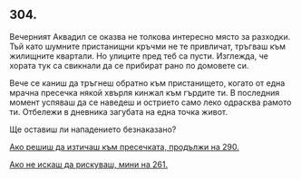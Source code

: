 ## 304.

Вечерният Аквадил се оказва не толкова интересно място за
разходки. Тъй като шумните пристанищни кръчми не те привличат,
тръгваш към жилищните квартали. Но улиците пред теб са пусти.
Изглежда, че хората тук са свикнали да се прибират рано по домовете
си.

Вече се каниш да тръгнеш обратно към пристанището, когато от
една мрачна пресечка някой хвърля кинжал към гърдите ти. В
последния момент успяваш да се наведеш и острието само леко
одрасква рамото ти. Отбележи в дневника загубата на една точка
живот.

Ще оставиш ли нападението безнаказано?

[Ако решиш да изтичаш към пресечката, продължи на 290.](./290)

[Ако не искаш да рискуваш, мини на 261.](./261)
